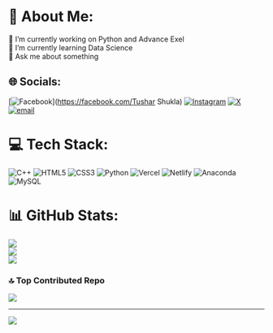 # 💫 About Me:
🔭 I’m currently working on Python and Advance Exel<br>🌱 I’m currently learning Data Science<br>💬 Ask me about something<br>


## 🌐 Socials:
[![Facebook](https://img.shields.io/badge/Facebook-%231877F2.svg?logo=Facebook&logoColor=white)](https://facebook.com/Tushar Shukla) [![Instagram](https://img.shields.io/badge/Instagram-%23E4405F.svg?logo=Instagram&logoColor=white)](https://instagram.com/tushar_rshukla) [![X](https://img.shields.io/badge/X-black.svg?logo=X&logoColor=white)](https://x.com/@TusharS24090447) [![email](https://img.shields.io/badge/Email-D14836?logo=gmail&logoColor=white)](mailto:tusharshukla880@gmail.com) 

# 💻 Tech Stack:
![C++](https://img.shields.io/badge/c++-%2300599C.svg?style=for-the-badge&logo=c%2B%2B&logoColor=white) ![HTML5](https://img.shields.io/badge/html5-%23E34F26.svg?style=for-the-badge&logo=html5&logoColor=white) ![CSS3](https://img.shields.io/badge/css3-%231572B6.svg?style=for-the-badge&logo=css3&logoColor=white) ![Python](https://img.shields.io/badge/python-3670A0?style=for-the-badge&logo=python&logoColor=ffdd54) ![Vercel](https://img.shields.io/badge/vercel-%23000000.svg?style=for-the-badge&logo=vercel&logoColor=white) ![Netlify](https://img.shields.io/badge/netlify-%23000000.svg?style=for-the-badge&logo=netlify&logoColor=#00C7B7) ![Anaconda](https://img.shields.io/badge/Anaconda-%2344A833.svg?style=for-the-badge&logo=anaconda&logoColor=white) ![MySQL](https://img.shields.io/badge/mysql-4479A1.svg?style=for-the-badge&logo=mysql&logoColor=white)
# 📊 GitHub Stats:
![](https://github-readme-stats.vercel.app/api?username=tusharshukla34&theme=default_repocard&hide_border=false&include_all_commits=false&count_private=false)<br/>
![](https://nirzak-streak-stats.vercel.app/?user=tusharshukla34&theme=default_repocard&hide_border=false)<br/>
![](https://github-readme-stats.vercel.app/api/top-langs/?username=tusharshukla34&theme=default_repocard&hide_border=false&include_all_commits=false&count_private=false&layout=compact)

### 🔝 Top Contributed Repo
![](https://github-contributor-stats.vercel.app/api?username=tusharshukla34&limit=5&theme=default&combine_all_yearly_contributions=true)

---
[![](https://visitcount.itsvg.in/api?id=tusharshukla34&icon=0&color=0)](https://visitcount.itsvg.in)

<!-- Proudly created with GPRM ( https://gprm.itsvg.in ) -->
